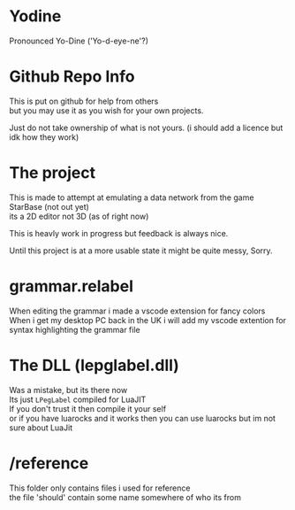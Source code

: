 # Yodine
Pronounced Yo-Dine ('Yo-d-eye-ne'?)

# Github Repo Info
This is put on github for help from others  
but you may use it as you wish for your own projects.  

Just do not take ownership of what is not yours. (i should add a licence but idk how they work)  

# The project
This is made to attempt at emulating a data network from the game StarBase (not out yet)  
its a 2D editor not 3D (as of right now)  

This is heavly work in progress but feedback is always nice.  

Until this project is at a more usable state it might be quite messy, Sorry.

# grammar.relabel
When editing the grammar i made a vscode extension for fancy colors  
When i get my desktop PC back in the UK i will add my vscode extention for syntax highlighting the grammar file  

# The DLL (lepglabel.dll)
Was a mistake, but its there now  
Its just `LPegLabel` compiled for LuaJIT  
If you don't trust it then compile it your self  
or if you have luarocks and it works then you can use luarocks but im not sure about LuaJit  

# /reference
This folder only contains files i used for reference  
the file 'should' contain some name somewhere of who its from  
